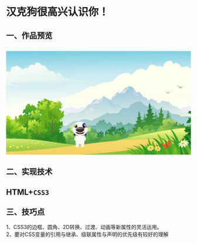 汉克狗很高兴认识你！
=======================
一、作品预览<br>
------------------------
![cartoon dog](https://github.com/YuBaiLian123/Hanke-dog/blob/master/Cartoon%20Dog.png)
<br>
<br>
二、实现技术<br>
---------------------------
HTML+`CSS3`<br>
<br>
三、技巧点<br>
---------------------------
1、CSS3的边框、圆角、2D转换、过渡、动画等新属性的灵活运用。<br>
2、要对CSS变量的引用与继承、级联属性与声明的优先级有较好的理解
